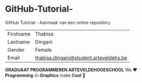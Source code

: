 # GitHub-Tutorial-
GitHub Tutorial - Aanmaak van een online repository

|            |                                       |
|------------|---------------------------------------|               
| Firstname  | Thabisa                               |
| Lastname   | Dingani                               |
| Gender     | Female                                |
| Email      | thabisa.dingani@student.arteveldehs.be|       

**GRADUAAT PROGRAMMEREN ARTEVELDEHOGESCHOOL**
We :heart: **Programming** :thumbsup: **Graphics** make **Cool** :poop: